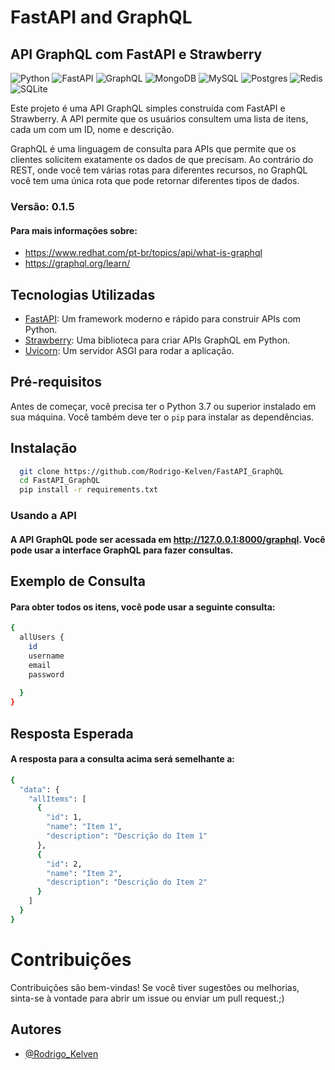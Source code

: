 
# FastAPI and GraphQL

## API GraphQL com FastAPI e Strawberry
![Python](https://img.shields.io/badge/python-3670A0?style=for-the-badge&logo=python&logoColor=ffdd54) 
![FastAPI](https://img.shields.io/badge/FastAPI-%23FF4F00.svg?style=for-the-badge&logo=fastapi&logoColor=white)
![GraphQL](https://img.shields.io/badge/GraphQL-%23E10098.svg?style=for-the-badge&logo=graphql&logoColor=white)
![MongoDB](https://img.shields.io/badge/MongoDB-%234ea94b.svg?style=for-the-badge&logo=mongodb&logoColor=white) 
![MySQL](https://img.shields.io/badge/mysql-4479A1.svg?style=for-the-badge&logo=mysql&logoColor=white) 
![Postgres](https://img.shields.io/badge/postgres-%23316192.svg?style=for-the-badge&logo=postgresql&logoColor=white) 
![Redis](https://img.shields.io/badge/redis-%23DD0031.svg?style=for-the-badge&logo=redis&logoColor=white) 
![SQLite](https://img.shields.io/badge/sqlite-%2307405e.svg?style=for-the-badge&logo=sqlite&logoColor=white) 

Este projeto é uma API GraphQL simples construída com FastAPI e Strawberry. A API permite que os usuários consultem uma lista de itens, cada um com um ID, nome e descrição. 

GraphQL é uma linguagem de consulta para APIs que permite que os clientes solicitem exatamente os dados de que precisam. Ao contrário do REST, onde você tem várias rotas para diferentes recursos, no GraphQL você tem uma única rota que pode retornar diferentes tipos de dados.

### Versão: 0.1.5

#### Para mais informações sobre: 
* https://www.redhat.com/pt-br/topics/api/what-is-graphql
* https://graphql.org/learn/


## Tecnologias Utilizadas

- [FastAPI](https://fastapi.tiangolo.com/): Um framework moderno e rápido para construir APIs com Python.
- [Strawberry](https://strawberry.rocks/): Uma biblioteca para criar APIs GraphQL em Python.
- [Uvicorn](https://www.uvicorn.org/): Um servidor ASGI para rodar a aplicação.

## Pré-requisitos

Antes de começar, você precisa ter o Python 3.7 ou superior instalado em sua máquina. Você também deve ter o `pip` para instalar as dependências.

## Instalação
```bash
  git clone https://github.com/Rodrigo-Kelven/FastAPI_GraphQL
  cd FastAPI_GraphQL
  pip install -r requirements.txt
```

### Usando a API

#### A API GraphQL pode ser acessada em http://127.0.0.1:8000/graphql. Você pode usar a interface GraphQL para fazer consultas.

## Exemplo de Consulta

#### Para obter todos os itens, você pode usar a seguinte consulta:

```bash
{
  allUsers {
    id
    username
    email
    password
    
  }
}
```
## Resposta Esperada

#### A resposta para a consulta acima será semelhante a:

```bash
{
  "data": {
    "allItems": [
      {
        "id": 1,
        "name": "Item 1",
        "description": "Descrição do Item 1"
      },
      {
        "id": 2,
        "name": "Item 2",
        "description": "Descrição do Item 2"
      }
    ]
  }
}
```

# Contribuições
Contribuições são bem-vindas! Se você tiver sugestões ou melhorias, sinta-se à vontade para abrir um issue ou enviar um pull request.;)

## Autores
- [@Rodrigo_Kelven](https://github.com/Rodrigo-Kelven)
